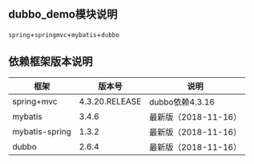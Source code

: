 ## dubbo_demo模块说明

`spring`+`springmvc`+`mybatis`+`dubbo`

## 依赖框架版本说明

| 框架 | 版本号 | 说明 |
|-----|-------|-----|
| spring+mvc | 4.3.20.RELEASE | dubbo依赖4.3.16 |
| mybatis | 3.4.6 | 最新版（2018-11-16） |
| mybatis-spring | 1.3.2 | 最新版（2018-11-16） |
| dubbo | 2.6.4 | 最新版（2018-11-16） |